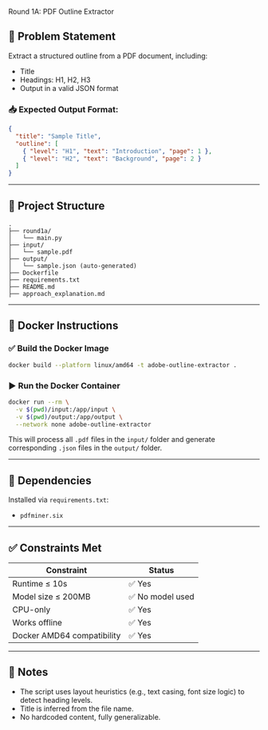  Round 1A: PDF Outline Extractor

## 🧠 Problem Statement
Extract a structured outline from a PDF document, including:
- Title
- Headings: H1, H2, H3
- Output in a valid JSON format

### 📥 Expected Output Format:
```json
{
  "title": "Sample Title",
  "outline": [
    { "level": "H1", "text": "Introduction", "page": 1 },
    { "level": "H2", "text": "Background", "page": 2 }
  ]
}
````

---

## 📁 Project Structure

```
.
├── round1a/
│   └── main.py
├── input/
│   └── sample.pdf
├── output/
│   └── sample.json (auto-generated)
├── Dockerfile
├── requirements.txt
├── README.md
├── approach_explanation.md
```

---

## 🐳 Docker Instructions

### ✅ Build the Docker Image

```bash
docker build --platform linux/amd64 -t adobe-outline-extractor .
```

### ▶️ Run the Docker Container

```bash
docker run --rm \
  -v $(pwd)/input:/app/input \
  -v $(pwd)/output:/app/output \
  --network none adobe-outline-extractor
```

This will process all `.pdf` files in the `input/` folder and generate corresponding `.json` files in the `output/` folder.

---

## 🧰 Dependencies

Installed via `requirements.txt`:

* `pdfminer.six`

---

## ✅ Constraints Met

| Constraint                 | Status          |
| -------------------------- | --------------- |
| Runtime ≤ 10s              | ✅ Yes           |
| Model size ≤ 200MB         | ✅ No model used |
| CPU-only                   | ✅ Yes           |
| Works offline              | ✅ Yes           |
| Docker AMD64 compatibility | ✅ Yes           |

---

## 📌 Notes

* The script uses layout heuristics (e.g., text casing, font size logic) to detect heading levels.
* Title is inferred from the file name.
* No hardcoded content, fully generalizable.


